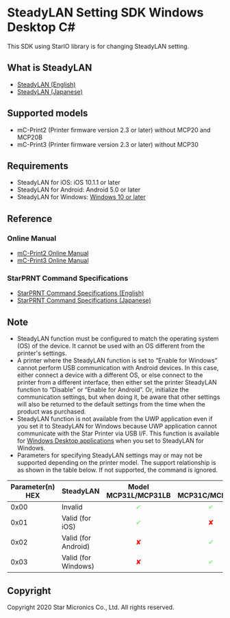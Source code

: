 # SteadyLAN Setting SDK Windows Desktop C#

This SDK using StarIO library is for changing SteadyLAN setting.

## What is SteadyLAN
- [SteadyLAN (English)](https://www.star-m.jp/products/s_print/mcprint3/manual/en/settings/SteadyLAN.htm)
- [SteadyLAN (Japanese)](https://www.star-m.jp/products/s_print/mcprint3/manual/ja/settings/SteadyLAN.htm)                      

## Supported models
- mC-Print2 (Printer firmware version 2.3 or later) without MCP20 and MCP20B
- mC-Print3 (Printer firmware version 2.3 or later) without MCP30

## Requirements
- SteadyLAN for iOS: iOS 10.1.1 or later
- SteadyLAN for Android: Android 5.0 or later
- SteadyLAN for Windows: <u>Windows 10 or later</u>

## Reference
### Online Manual
- [mC-Print2 Online Manual](http://www.star-m.jp/mcprint2-oml.html)
- [mC-Print3 Online Manual](http://www.star-m.jp/mcprint3-oml.html)

### StarPRNT Command Specifications
- [StarPRNT Command Specifications (English)](https://www.starmicronics.com/support/Mannualfolder/StarPRNT_cm_en.pdf)
- [StarPRNT Command Specifications (Japanese)](http://sp-support.star-m.jp/Mannualfolder/starprnt_cm_jp.pdf)

## Note
- SteadyLAN function must be configured to match the operating system (OS) of the device. It cannot be used with an OS different from the printer's settings.
- A printer where the SteadyLAN function is set to “Enable for Windows” cannot perform USB communication with Android devices. In this case, either connect a device with a different OS, or else connect to the printer from a different interface, then either set the printer SteadyLAN function to “Disable” or “Enable for Android”. Or, initialize the communication settings, but when doing it, be aware that other settings will also be returned to the default settings from the time when the product was purchased.
- SteadyLAN function is not available from the UWP application even if you set it to SteadyLAN for Windows because UWP application cannot communicate with the Star Printer via USB I/F.
This function is available for [Windows Desktop applications](https://github.com/star-micronics/SteadyLAN-Setting-SDK-WindowsDesktop-Labs) when you set to SteadyLAN for Windows.
- Parameters for specifying SteadyLAN settings may or may not be supported depending on the printer model.
The support relationship is as shown in the table below. If not supported, the command is ignored.

| Parameter(n)<br>HEX | SteadyLAN | Model<br>MCP31L/MCP31LB | <br>MCP31C/MCP31CB | <br>MCP30 | <br>MCP21L | <br>MCP20/MCP20B |
| ---- | ---- | ---- | ---- | ---- | ---- | ---- |
| 0x00 | Invalid | <div style="text-align: center; color: lightgreen;">✔</div> | <div style="text-align: center; color: lightgreen;">✔</div> | <div style="text-align: center; color: red;">✘</div> | <div style="text-align: center; color: lightgreen;">✔</div> | <div style="text-align: center; color: red;">✘</div> |
| 0x01 | Valid (for iOS) | <div style="text-align: center; color: lightgreen;">✔</div> | <div style="text-align: center; color: red;">✘</div> | <div style="text-align: center; color: red;">✘</div> | <div style="text-align: center; color: lightgreen;">✔</div> | <div style="text-align: center; color: red;">✘</div> |
| 0x02 | Valid (for Android) | <div style="text-align: center; color: red;">✘</div> | <div style="text-align: center; color: lightgreen;">✔</div> | <div style="text-align: center; color: red;">✘</div> | <div style="text-align: center; color: red;">✘</div> | <div style="text-align: center; color: red;">✘</div> |
| 0x03 | Valid (for Windows) | <div style="text-align: center; color: red;">✘</div> | <div style="text-align: center; color: lightgreen;">✔</div> | <div style="text-align: center; color: red;">✘</div> | <div style="text-align: center; color: red;">✘</div> | <div style="text-align: center; color: red;">✘</div> |

## Copyright

Copyright 2020 Star Micronics Co., Ltd. All rights reserved.